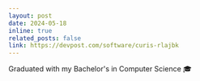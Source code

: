 ```yaml
---
layout: post
date: 2024-05-18
inline: true
related_posts: false
link: https://devpost.com/software/curis-rlajbk
---
```


Graduated with my Bachelor's in Computer Science 🎓
